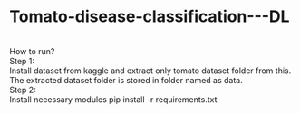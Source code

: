 # Tomato-disease-classification---DL
<br>
How to run?
<br>
Step 1:
<br>
Install dataset from kaggle and extract only tomato dataset folder from this. The extracted dataset folder is stored in folder named as data. 
<br>
Step 2:
<br>
Install necessary modules
pip install -r requirements.txt